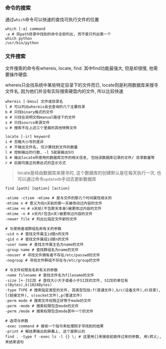 ###  命令的搜索

通过`which`命令可以快速的查找可执行文件的位置

```shell
which [-a] command
-a # 将path目录中找到的命令全部列出, 而不是只列出第一个
which python
/usr/bin/python
```

### 文件搜索

文件搜索的命令有whereis, locate, find. 其中find功能最强大, 但是却很慢, 他需要操作硬盘.

whereis只会找系统中某些特定目录下的文件而已, locate则是利用数据库来搜寻文件名, 因为他们并没有实际搜索硬盘内的文件, 所以比较快速

```shell
whereis [-bmsu] 文件或目录名
l # 可以列出whereis会去查询的几个主要目录
b # 只找binary格式的文件
m # 只找在说明文档manual路径下的文件
s # 只找source来源文件
u # 搜索不在上述三个里面的其他特殊文件
```

```shell
locate [-ir] keyword
i # 忽略大小写的差异
c # 不输出文件名, 仅计算找到文件的数量
l # 控制输出的行数, -l 5就是输出5行
S # 输出locate所使用的数据库文件的相关信息, 包括该数据库记录的文件/ 目录数量等
r # 后面可接正则表达式的显示方式
```

> locate是经由数据库来搜寻的, 这个数据库的创建默认是在每天执行一次, 也可以通过命令`updatedb`手动去更新数据库

```shell
find [path] [option] [action]

-atime -ctiem -mtime # 是与文件的那几个时间属性相关的
-mtime n # 意义为在n天前的那一天被改动过内容的文件
-mtime +n # n天前(不含那天本身)被更改过内容的文件
-mtime -n # n天内(包含n天)被更改过内容的文件
-newer file # 列出比指定文件新的文件

# 与使用者或群组名称有关的参数
-uid n # 查找文件属主id是n的文件
-gid n # 查找文件属组id是n的文件
-user name # 查找文件属主名为name的文件
-group name # 查找群组名为name的文件
-nouser # 寻找文件拥有者不存在/etc/passwd的文件
-nogroup # 寻找文件群组不存在与/etc/group的文件

# 与文件权限及名称有关的参数
-name filename # 查找文件名为filename的文件
-size [+-]SIZE # 查找大小大于或者小于SIZE的文件, SIZE的单位有c(Bytes),k(1024Bytes)
-type TYPE # 搜索指定类型的文件, 其类型包括:f(普通文件),b/c(设备文件),d(目录), l(链接文件), s(socket文件),p(管道文件)
-perm mode # 搜索文件权限正好等于mode的文件
-perm -mode # 搜索权限包含mode的文件
-perm /mode # 搜索权限包含mode其中一个的文件

# 选项与参数
-exec command # 接收一个指令来处理刚才寻找到的结果
-print # 解结果输出到屏幕上, 这个是默认的
find . -type f -exec ls -l {} \; # 这里用{}来接收前面传过来的参数, 用\转义;, 来结束语句
```

